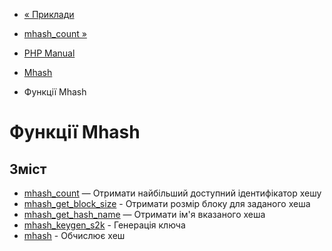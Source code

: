 - [« Приклади](mhash.examples.md)
- [mhash_count »](function.mhash-count.md)

- [PHP Manual](index.md)
- [Mhash](book.mhash.md)
- Функції Mhash

# Функції Mhash

## Зміст

- [mhash_count](function.mhash-count.md) — Отримати найбільший
доступний ідентифікатор хешу
- [mhash_get_block_size](function.mhash-get-block-size.md) -
Отримати розмір блоку для заданого хеша
- [mhash_get_hash_name](function.mhash-get-hash-name.md) — Отримати
ім'я вказаного хеша
- [mhash_keygen_s2k](function.mhash-keygen-s2k.md) - Генерація ключа
- [mhash](function.mhash.md) - Обчислює хеш
